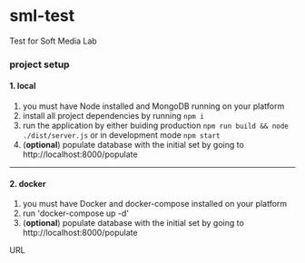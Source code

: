 # sml-test
Test for Soft Media Lab

### project setup

#### 1. local
  1. you must have Node installed and MongoDB running on your platform
  1. install all project dependencies by running ```npm i```
  1. run the application by either buiding production ```npm run build && node ./dist/server.js``` or in development mode ```npm start```
  1. (**optional**) populate database with the initial set by going to http://localhost:8000/populate
___
#### 2. docker
  1. you must have Docker and docker-compose installed on your platform
  1. run 'docker-compose up -d'
  1. (**optional**) populate database with the initial set by going to http://localhost:8000/populate

URL
